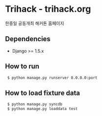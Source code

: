 # Trihack - trihack.org
 한중일 공동개최 해커톤 홈페이지

## Dependencies
 * Django >= 1.5.x

## How to run
```sh
 $ python manage.py runserver 0.0.0.0:port 
```

## How to load fixture data
```sh
 $ python manage.py syncdb
 $ python manage.py loaddata test
```
